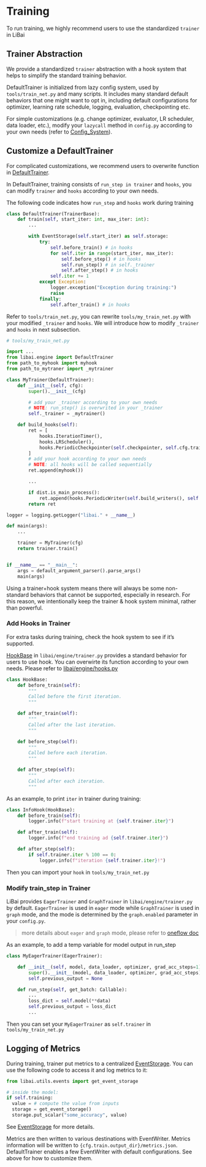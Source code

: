 # Training

To run training, we highly recommend users to use the standardized `trainer` in LiBai

## Trainer Abstraction

We provide a standardized `trainer` abstraction with a hook system that helps to simplify the standard training behavior.

DefaultTrainer is initialized from lazy config system, used by `tools/train_net.py` and many scripts. It includes many standard default behaviors that one might want to opt in, including default configurations for optimizer, learning rate schedule, logging, evaluation, checkpointing etc.


For simple customizations (e.g. change optimizer, evaluator, LR scheduler, data loader, etc.), modify your `lazycall` method in `config.py` according to your own needs (refer to [Config_System](https://libai.readthedocs.io/en/latest/tutorials/Config_System.html#configs-in-libai)).

## Customize a DefaultTrainer

For complicated customizations, we recommend users to overwrite function in [DefaultTrainer](https://github.com/Oneflow-Inc/libai/blob/main/libai/engine/default.py).

In DefaultTrainer, training consists of `run_step in trainer` and `hooks`, you can modify `trainer` and `hooks` according to your own needs. 

The following code indicates how `run_step` and `hooks` work during training
```python
class DefaultTrainer(TrainerBase):
    def train(self, start_iter: int, max_iter: int):
        ...

        with EventStorage(self.start_iter) as self.storage:
            try:
                self.before_train() # in hooks
                for self.iter in range(start_iter, max_iter):
                    self.before_step() # in hooks
                    self.run_step() # in self._trainer
                    self.after_step() # in hooks
                self.iter += 1
            except Exception:
                logger.exception("Exception during training:")
                raise
            finally:
                self.after_train() # in hooks

```

Refer to `tools/train_net.py`, you can rewrite `tools/my_train_net.py` with your modified `_trainer` and `hooks`. We will introduce how to modify `_trainer` and `hooks` in next subsection.

```python
# tools/my_train_net.py

import ...
from libai.engine import DefaultTrainer
from path_to_myhook import myhook
from path_to_mytraner import _mytrainer

class MyTrainer(DefaultTrainer):
    def __init__(self, cfg):
        super().__init__(cfg)

        # add your _trainer according to your own needs
        # NOTE: run_step() is overwrited in your _trainer
        self._trainer = _mytrainer()

    def build_hooks(self):
        ret = [
            hooks.IterationTimer(),
            hooks.LRScheduler(),
            hooks.PeriodicCheckpointer(self.checkpointer, self.cfg.train.checkpointer.period),
        ]
        # add your hook according to your own needs
        # NOTE: all hooks will be called sequentially 
        ret.append(myhook()) 

        ...

        if dist.is_main_process():
            ret.append(hooks.PeriodicWriter(self.build_writers(), self.cfg.train.log_period))
        return ret

logger = logging.getLogger("libai." + __name__)

def main(args):
    ...

    trainer = MyTrainer(cfg)
    return trainer.train()


if __name__ == "__main__":
    args = default_argument_parser().parse_args()
    main(args)
```

Using a trainer+hook system means there will always be some non-standard behaviors that cannot be supported, especially in research. For this reason, we intentionally keep the trainer & hook system minimal, rather than powerful.

### Add Hooks in Trainer

For extra tasks during training, check the hook system to see if it’s supported.

[HookBase](https://github.com/Oneflow-Inc/libai/blob/ffe5ca0e46544d1cbb4fbe88d9185f96c0dc2c95/libai/engine/trainer.py#L28) in `libai/engine/trainer.py` provides a standard behavior for users to use hook. You can overwirte its function according to your own needs. Please refer to [libai/engine/hooks.py](https://github.com/Oneflow-Inc/libai/blob/main/libai/engine/hooks.py)
```python 
class HookBase:
    def before_train(self):
        """
        Called before the first iteration.
        """

    def after_train(self):
        """
        Called after the last iteration.
        """

    def before_step(self):
        """
        Called before each iteration.
        """

    def after_step(self):
        """
        Called after each iteration.
        """
```

As an example, to print `iter` in trainer during training:

```python
class InfoHook(HookBase):
    def before_train(self):
        logger.info(f"start training at {self.trainer.iter}")

    def after_train(self):
        logger.info(f"end training ad {self.trainer.iter}")

    def after_step(self):
        if self.trainer.iter % 100 == 0:
            logger.info(f"iteration {self.trainer.iter}!")
```

Then you can import your `hook` in `tools/my_train_net.py`

### Modify train_step in Trainer

LiBai provides `EagerTrainer` and `GraphTrainer` in `libai/engine/trainer.py` by default. `EagerTrainer` is used in `eager` mode while `GraphTrainer` is used in `graph` mode, and the mode is determined by the `graph.enabled` parameter in your `config.py`.

> more details about `eager` and `graph` mode, please refer to [oneflow doc](https://docs.oneflow.org/en/master/basics/08_nn_graph.html)

As an example, to add a temp variable for model output in run_step

```python
class MyEagerTrainer(EagerTrainer):

    def __init__(self, model, data_loader, optimizer, grad_acc_steps=1):
        super().__init__(model, data_loader, optimizer, grad_acc_steps)
        self.previous_output = None

    def run_step(self, get_batch: Callable):
        ...
        loss_dict = self.model(**data)
        self.previous_output = loss_dict
        ...
```

Then you can set your `MyEagerTrainer` as `self.trainer` in `tools/my_train_net.py`

## Logging of Metrics

During training, trainer put metrics to a centralized [EventStorage](https://libai.readthedocs.io/en/latest/modules/libai.utils.html#module-libai.utils.events). You can use the following code to access it and log metrics to it:

```python
from libai.utils.events import get_event_storage

# inside the model:
if self.training:
  value = # compute the value from inputs
  storage = get_event_storage()
  storage.put_scalar("some_accuracy", value)

```

See [EventStorage](https://libai.readthedocs.io/en/latest/modules/libai.utils.html#module-libai.utils.events) for more details.

Metrics are then written to various destinations with EventWriter. Metrics information will be written to `{cfg.train.output_dir}/metrics.json`. DefaultTrainer enables a few EventWriter with default configurations. See above for how to customize them.